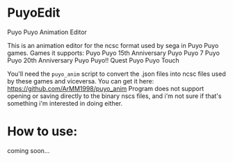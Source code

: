 # PuyoEdit
Puyo Puyo Animation Editor

This is an animation editor for the ncsc format used by sega in Puyo Puyo games.
Games it supports:
Puyo Puyo 15th Anniversary
Puyo Puyo 7
Puyo Puyo 20th Anniversary
Puyo Puyo!! Quest
Puyo Puyo Touch

You'll need the `puyo_anim` script to convert the .json files into ncsc files used by these games and viceversa.
You can get it here:
https://github.com/ArMM1998/puyo_anim
Program does not support opening or saving directly to the binary nscs files, and i'm not sure if that's something i'm interested in doing either.

# How to use:

coming soon...
